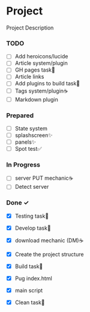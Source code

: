 # Project

Project Description

### TODO

- [ ] Add heroicons/lucide  
- [ ] Article system/plugin  
- [ ] GH pages task🚀  
- [ ] Article links  
- [ ] Add plugins to build task🚀  
- [ ] Tags system/plugin☕  
- [ ] Markdown plugin  

### Prepared

- [ ] State system  
- [ ] splashscreen✨  
- [ ] panels✨  
- [ ] Spot test✅  

### In Progress

- [ ] server PUT mechanic☕  
- [ ] Detect server  

### Done ✓

- [x] Testing task🚀  
- [x] Develop task🚀  
- [x] download mechanic (DM)☕  
- [x] Create the project structure  
- [x] Build task🚀  
- [x] Pug index.html  
- [x] main script  
- [x] Clean task🚀  

